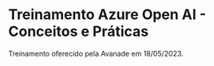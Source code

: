 # Treinamento Azure Open AI - Conceitos e Práticas

Treinamento oferecido pela Avanade em 18/05/2023.